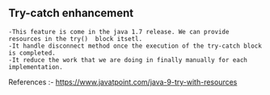 ## Try-catch enhancement
    -This feature is come in the java 1.7 release. We can provide resources in the try()  block itsetl.
    -It handle disconnect method once the execution of the try-catch block is completed.
    -It reduce the work that we are doing in finally manually for each implementation.

References :- https://www.javatpoint.com/java-9-try-with-resources

